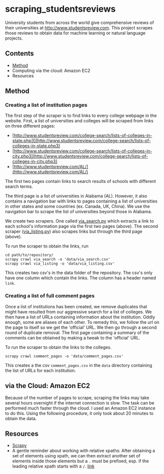 # scraping_studentsreviews
University students from across the world give comprehensive reviews of their universities at http://www.studentsreview.com. This project scrapes those reviews to obtain data for machine learning or natural language projects.

## Contents
* [Method](#Method)
* Computing via the cloud: Amazon EC2
* Resources

## Method

### Creating a list of institution pages
The first step of the scraper is to find links to every college webpage in the website.
First, a list of universities and colleges will be scraped from links on three different pages:
* [http://www.studentsreview.com/college-search/lists-of-colleges-in-state.php3](http://www.studentsreview.com/college-search/lists-of-colleges-in-state.php3)
* [http://www.studentsreview.com/college-search/lists-of-colleges-in-city.php3](http://www.studentsreview.com/college-search/lists-of-colleges-in-city.php3)
* [http://www.studentsreview.com/AL/](http://www.studentsreview.com/AL/)

The first two pages contain links to search results of schools with different search terms.

The third page is a list of universities in Alabama (AL). However, it also contains a navigation bar with links to pages containing a list of universities in other states and some countries (ex. Canada, UK, China). We use the navigation bar to scrape the list of universities beyond those in Alabama.

We create two scrapers. One called [via_search.py](scraping_studentsreviews/spiders/via_search.py) which extracts a link to each school's information page via the first two pages (above). The second scraper ([via_listing.py](scraping_studentsreviews/spiders/via_listing.py)) also scrapes links but through the third page (above).

To run the scraper to obtain the links, run
```
cd path/to/repository/
scrapy crawl via_search -o 'data/via_search.csv'
scrapy crawl via_listing -o 'data/via_listing.csv'
```

This creates two csv's in the data folder of the repository. The csv's only have one column which contain the links. The column has a header named `link`.


### Creating a list of full comment pages
Once a list of institutions has been created, we remove duplicates that might have resulted from our aggressive search for a list of colleges. We then have a list of URLs containing information about the institution. Oddly enough, some are aliases of each other. To remedy this, we follow the url on the page to itself so we get the 'official' URL. We then go through a second round of duplicate removal. The first page containing a summary of the comments can be obtained by making a tweak to the 'official' URL.

To run the scraper to obtain the links to the colleges.
```
scrapy crawl comment_pages -o 'data/comment_pages.csv'
```

This creates a the csv `comment_pages.csv` in the `data` directory containing the list of URLs for each institution.


## via the Cloud: Amazon EC2
Because of the number of pages to scrape, scraping the links may take several hours overnight if the internet connection is slow. The task can be performed much faster through the cloud. I used an Amazon EC2 instance to do this. Using the following procedure, it only took about 20 minutes to obtain the data.


## Resources

* [Scrapy](https://doc.scrapy.org/en/latest/index.html)
* A gentle reminder about working with relative xpaths: After obtaining a set of elements using xpath, we can then extract another set of elements inside those elements but a `.` must be prefixed, esp. if the leading relative xpath starts with a `/`. [link](https://doc.scrapy.org/en/latest/topics/selectors.html#working-with-relative-xpaths)
